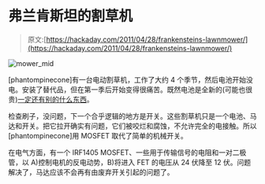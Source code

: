 # 弗兰肯斯坦的割草机

> 原文:[https://hackaday.com/2011/04/28/frankensteins-lawnmower/](https://hackaday.com/2011/04/28/frankensteins-lawnmower/)

![](../Images/30b3cb62fe9d47c71a58350bd7d69111.png "mower_mid")

[phantompinecone]有一台电动割草机，工作了大约 4 个季节，然后电池开始没电。安装了替代品，但在第一季后开始变得很痛苦。既然电池是全新的(可能也很贵)[一定还有别的什么东西](http://phantompinecone.wordpress.com/2011/04/24/frankensteins-lawnmower/)。

检查刷子，没问题，下一个合乎逻辑的地方是开关。这些割草机只是一个电池、马达和开关。把它拉开确实有问题，它们被咬烂和腐蚀，不允许完全的电接触。所以[phantompinecone]用 MOSFET 取代了简单的机械开关。

在电气方面，有一个 IRF1405 MOSFET、一些用于传输信号的电阻和一对二极管，以 A)控制电机的反电动势，B)将进入 FET 的电压从 24 伏降至 12 伏。问题解决了，马达应该不会再有由废弃开关引起的问题了。